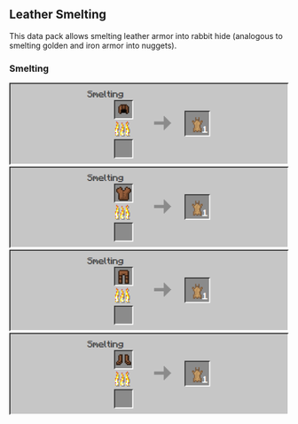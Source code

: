 ## Leather Smelting
This data pack allows smelting leather armor into rabbit hide (analogous to smelting golden and iron armor into nuggets).

### Smelting
![Helmet](/images/smelting/leather_helmet.png)  
![Chestplate](/images/smelting/leather_chestplate.png)  
![Leggings](/images/smelting/leather_leggings.png)  
![Boots](/images/smelting/leather_boots.png)  